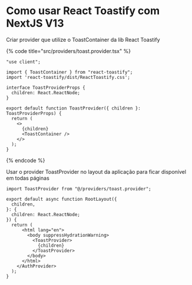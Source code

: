 # Como usar React Toastify com NextJS V13

Criar provider que utilize o ToastContainer da lib React Toastify

{% code title="src/providers/toast.provider.tsx" %}
```tsx
"use client";

import { ToastContainer } from "react-toastify";
import 'react-toastify/dist/ReactToastify.css';

interface ToastProviderProps {
  children: React.ReactNode;
}

export default function ToastProvider({ children }: ToastProviderProps) {
  return (
    <>
      {children}
      <ToastContainer />
    </>
  );
}
```
{% endcode %}

Usar o provider ToastProvider no layout da aplicação para ficar disponível em todas páginas

```tsx
import ToastProvider from "@/providers/toast.provider";

export default async function RootLayout({
  children,
}: {
  children: React.ReactNode;
}) {
  return (
      <html lang="en">
        <body suppressHydrationWarning>
          <ToastProvider>
            {children}
          </ToastProvider>
        </body>
      </html>
    </AuthProvider>
  );
}
```

